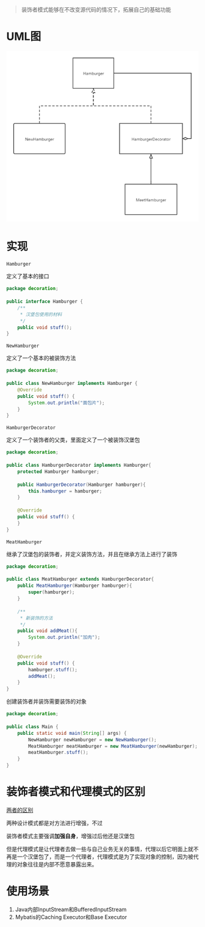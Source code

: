 > 装饰者模式能够在不改变源代码的情况下，拓展自己的基础功能

# UML图

![](https://raw.githubusercontent.com/MrWater233/PictureHost/master/%E8%A3%85%E9%A5%B0%E8%80%85%E6%A8%A1%E5%BC%8FUML%E5%9B%BE.png)

# 实现

`Hamburger`

定义了基本的接口

```java
package decoration;

public interface Hamburger {
    /**
     * 汉堡包使用的材料
     */
    public void stuff();
}

```

`NewHamburger`

定义了一个基本的被装饰方法

```java
package decoration;

public class NewHamburger implements Hamburger {
    @Override
    public void stuff() {
        System.out.println("面包片");
    }
}

```

`HamburgerDecorator`

定义了一个装饰者的父类，里面定义了一个被装饰汉堡包

```java
package decoration;

public class HamburgerDecorator implements Hamburger{
    protected Hamburger hamburger;

    public HamburgerDecorator(Hamburger hamburger){
        this.hamburger = hamburger;
    }

    @Override
    public void stuff() {
    }
}

```

`MeatHamburger`

继承了汉堡包的装饰者，并定义装饰方法，并且在继承方法上进行了装饰

```java
package decoration;

public class MeatHamburger extends HamburgerDecorator{
    public MeatHamburger(Hamburger hamburger){
        super(hamburger);
    }

    /**
     * 新装饰的方法
     */
    public void addMeat(){
        System.out.println("加肉");
    }

    @Override
    public void stuff() {
        hamburger.stuff();
        addMeat();
    }
}

```

创建装饰者并装饰需要装饰的对象

```java
package decoration;

public class Main {
    public static void main(String[] args) {
        NewHamburger newHamburger = new NewHamburger();
        MeatHamburger meatHamburger = new MeatHamburger(newHamburger);
        meatHamburger.stuff();
    }
}
```

# 装饰者模式和代理模式的区别

[两者的区别](https://www.zhihu.com/question/41988550)

两种设计模式都是对方法进行增强，不过

装饰者模式主要强调**加强自身**，增强过后他还是汉堡包

但是代理模式是让代理者去做一些与自己业务无关的事情，代理以后它明面上就不再是一个汉堡包了，而是一个代理者，代理模式是为了实现对象的控制，因为被代理的对象往往是内部不愿意暴露出来。

# 使用场景

1. Java内部InputStream和BufferedInputStream
2. Mybatis的Caching Executor和Base Executor